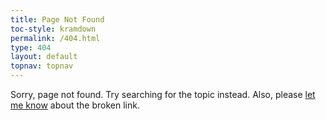 ```yaml
---
title: Page Not Found
toc-style: kramdown
permalink: /404.html
type: 404
layout: default
topnav: topnav
---
```


<p>Sorry, page not found. Try searching for the topic instead. Also, please <a href="http://idratherbewriting.com/contact/">let me know</a> about the broken link.</p>
